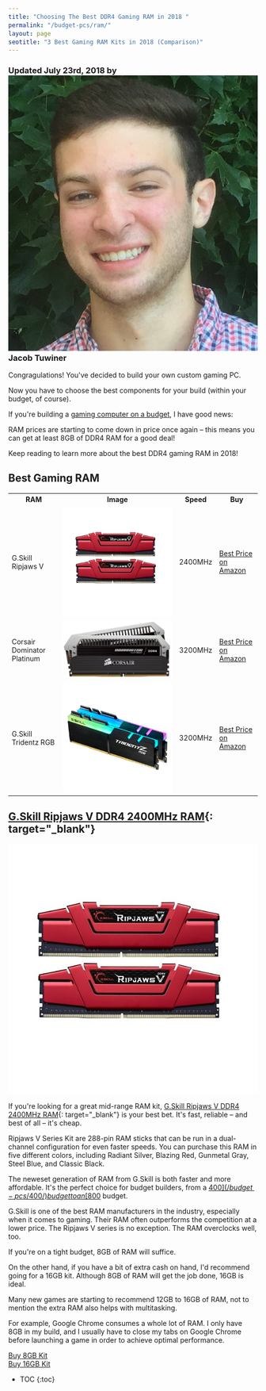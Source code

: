 ```yaml
---
title: "Choosing The Best DDR4 Gaming RAM in 2018 "
permalink: "/budget-pcs/ram/"
layout: page
seotitle: "3 Best Gaming RAM Kits in 2018 (Comparison)" 
---
```

<h3 class="page-subtitle">
	Updated July 23rd, 2018 by 
	<a href="/about/"><img src="/img/profile/close.jpg" class="circle" alt="Headshot"></a>
	Jacob Tuwiner
</h3>

Congragulations! You've decided to build your own custom gaming PC. 

Now you have to choose the best components for your build (within your budget, of course).

If you're building a [gaming computer on a budget](/budget-pcs/), I have good news: 

RAM prices are starting to come down in price once again – this means you can get at least 8GB of DDR4 RAM for a good deal! 

Keep reading to learn more about the best DDR4 gaming RAM in 2018!

## Best Gaming RAM

<table class="basic-table" align="center">
	<tr>
		<th>RAM</th>
		<th>Image</th>
		<th>Speed</th>
		<th>Buy</th>
	</tr>
	<tr>
		<td>G.Skill Ripjaws V</td>
		<td><a target="_blank" href="https://amzn.to/2A2fGOv"><img alt="G Skill Ripjaws V 2x4GB RAM" class="table-image" src="/img/ram/g-skill-ripjaws-v.jpg" /></a></td>
		<td>2400MHz</td>
		<td><a class="big-button" href="https://amzn.to/2A2fGOv">Best Price on Amazon</a></td>
	</tr>
	<tr>
		<td>Corsair Dominator Platinum</td>
		<td><a target="_blank" href="https://amzn.to/2uWUvrk"><img alt="Corsair Dominator Platinum" class="table-image" src="/img/ram/corsair-dominator-platinum.jpg" /></a></td>
		<td>3200MHz</td>
		<td><a class="big-button" href="https://amzn.to/2uWUvrk">Best Price on Amazon</a></td>
	</tr>
	<tr>
		<td>G.Skill Tridentz RGB</td>
		<td><a target="_blank" href="https://amzn.to/2JLn4gN"><img alt="g skill tridentz rgb" class="table-image" src="/img/ram/g-skill-tridentz-rgb.png" /></a></td>
		<td>3200MHz</td>
		<td><a class="big-button" href="https://amzn.to/2JLn4gN">Best Price on Amazon</a></td>
	</tr>
</table>

## [G.Skill Ripjaws V DDR4 2400MHz RAM](https://amzn.to/2A2fGOv){: target="_blank"}
<a target="_blank" href="https://amzn.to/2A2fGOv"><img alt="G Skill Ripjaws V 2x4GB RAM" class="img-right img-small" src="/img/ram/g-skill-ripjaws-v.jpg" /></a>

If you're looking for a great mid-range RAM kit, [G.Skill Ripjaws V DDR4 2400MHz RAM](https://amzn.to/2A2fGOv){: target="_blank"} is your best bet. It's fast, reliable – and best of all – it's cheap. 

Ripjaws V Series Kit are 288-pin RAM sticks that can be run in a dual-channel configuration for even faster speeds. You can purchase this RAM in five different colors, including Radiant Silver, Blazing Red, Gunmetal Gray, Steel Blue, and Classic Black. 

The neweset generation of RAM from G.Skill is both faster and more affordable. It's the perfect choice for budget builders, from a [$400](/budget-pcs/400/) budget to an [$800](/budget-pcs/800/) budget. 

G.Skill is one of the best RAM manufacturers in the industry, especially when it comes to gaming. Their RAM often outperforms the competition at a lower price. The Ripjaws V series is no exception. The RAM overclocks well, too. 

If you're on a tight budget, 8GB of RAM will suffice. 

On the other hand, if you have a bit of extra cash on hand, I'd recommend going for a 16GB kit. Although 8GB of RAM will get the job done, 16GB is ideal.

Many new games are starting to recommend 12GB to 16GB of RAM, not to mention the extra RAM also helps with multitasking. 

For example, Google Chrome consumes a whole lot of RAM. I only have 8GB in my build, and I usually have to close my tabs on Google Chrome before launching a game in order to achieve optimal performance. 

<div class="button-wrapper">
	<a class="cta-button buy-button" target="_blank" href="https://amzn.to/2Ob78rx">Buy 8GB Kit</a>
	<br>
	<a class="cta-button learn-button" href="https://amzn.to/2NEBphF">Buy 16GB Kit</a>
</div>

* TOC 
{:toc}
